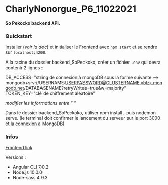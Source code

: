 # CharlyNonorgue_P6_11022021
#### So Pekocko backend API.

### Quickstart

Installer (*voir la doc*) et initialiser le Frontend avec ```npm start``` et se rendre sur ```localhost:4200```.

A la racine du dossier backend_SoPeckoko, créer un fichier ```.env``` qui devra contenir 2 lignes :

DB_ACCESS="string de connexion à mongoDB sous la forme suivante ==> mongodb+srv://USERNAME:USERPASSWORD@CLUSTERNAME.vblzk.mongodb.net/DATABASENAME?retryWrites=true&w=majority" <br>
TOKEN_KEY="clé de chiffrement aléatoire"

*modifier les informations entre " "*

Dans le dossier backend_SoPeckoko, utiliser npm install , puis nodemon serve. (le terminal doit confirmer le lancement du serveur sur le port 3000 et la connexion à MongoDB)

### Infos

[Frontend link](https://github.com/OpenClassrooms-Student-Center/dwj-projet6)

Versions :

- Angular CLI 7.0.2
- Node.js 10.0.0
- Node-sass 4.9.3